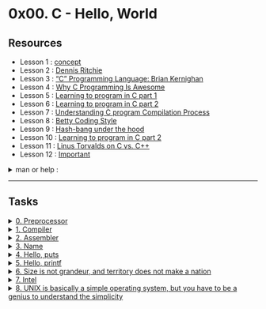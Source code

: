# 0x00. C - Hello, World

## Resources

- Lesson 1 : [concept](https://s3.amazonaws.com/alx-intranet.hbtn.io/uploads/misc/2022/4/e0ccf91eec6b977a9e00ed384dc285df9c2772e3.pdf?X-Amz-Algorithm=AWS4-HMAC-SHA256&X-Amz-Credential=AKIARDDGGGOUSBVO6H7D%2F20230317%2Fus-east-1%2Fs3%2Faws4_request&X-Amz-Date=20230317T235555Z&X-Amz-Expires=86400&X-Amz-SignedHeaders=host&X-Amz-Signature=44faf82442922f495f8332412a98b3a396d70459e514511669b83205b94e3d06)
- Lesson 2 : [Dennis Ritchie](https://en.wikipedia.org/wiki/Dennis_Ritchie)
- Lesson 3 : [“C” Programming Language: Brian Kernighan](https://www.youtube.com/watch?v=de2Hsvxaf8M)
- Lesson 4 : [Why C Programming Is Awesome](https://www.youtube.com/watch?v=smGalmxPVYc)
- Lesson 5 : [Learning to program in C part 1](https://www.youtube.com/watch?v=rk2fK2IIiiQ)
- Lesson 6 : [Learning to program in C part 2](https://www.youtube.com/watch?v=FwpP_MsZWnU)
- Lesson 7 : [Understanding C program Compilation Process](https://www.youtube.com/watch?v=VDslRumKvRA)
- Lesson 8 : [Betty Coding Style](https://github.com/holbertonschool/Betty/wiki)
- Lesson 9 : [Hash-bang under the hood](https://intranet.alxswe.com/rltoken/zwv5CHLybXN6KFmsjbu_tg)
- Lesson 10 : [Learning to program in C part 2](https://www.youtube.com/watch?v=FwpP_MsZWnU)
- Lesson 11 : [Linus Torvalds on C vs. C++](http://harmful.cat-v.org/software/c++/linus)
- Lesson 12 : [Important](https://www.youtube.com/watch?v=OnEF1MexJlI)

<details>
<summary>
man or help :
</summary>


- `printenv`
- `gcc`
- `printf (3)`
- `puts`
- `putchar`
</details>


----

## Tasks

<details>
<summary><a href="./0-preprocessor">0. Preprocessor</a></summary><br>

Write a script that runs a C file through the preprocessor and save the result into another file.
   - The C file name will be saved in the variable $CFILE
   - The output should be saved in the file c
   - The *[$CFILE](./source/main.c)* file.

</details>

<details>
<summary><a href="./1-compiler">1. Compiler</a></summary><br>

Write a script that compiles a C file but does not link.
   - The C file name will be saved in the variable $CFILE
   - The output file should be named the same as the C file, but with the extension .o instead of .c.
   - Example: if the C file is main.c, the output file should be main.o
   - The *[$CFILE](./source/main.c)* file.

</details>

<details>
<summary><a href="./2-assembler">2. Assembler</a></summary><br>

Write a script that generates the assembly code of a C code and save it in an output file.
   - The C file name will be saved in the variable $CFILE
   - The output file should be named the same as the C file, but with the extension .s instead of .c.
   - Example: if the C file is main.c, the output file should be main.s
   - The *[$CFILE](./source/main.c)* file.

</details>

<details>
<summary><a href="./3-name">3. Name</a></summary><br>

Write a script that compiles a C file and creates an executable named cisfun.
   - The C file name will be saved in the variable $CFILE
   - The *[$CFILE](./source/main.c)* file.

</details>

<details>
<summary><a href="./4-puts.c">4. Hello, puts</a></summary><br>

Write a C program that prints exactly "Programming is like building a multilingual puzzle, followed by a new line.
   - Use the function puts
   - You are not allowed to use printf
   - Your program should end with the value 0
   - The *[$CFILE](./source/main.c)* file.

</details>

<details>
<summary><a href="./5-printf.c">5. Hello, printf</a></summary><br>

Write a C program that prints exactly with proper grammar, but the outcome is a piece of art,, followed by a new line.
   - Use the function printf
   - You are not allowed to use the function puts
   - Your program should return 0
   - Your program should compile without warning when using the -Wall gcc option
   - The *[$CFILE](./source/main.c)* file.

</details>


<details>
<summary><a href="./6-size.c">6. Size is not grandeur, and territory does not make a nation</a></summary><br>

Write a C program that prints the size of various types on the computer it is compiled and run on.
   - You should produce the exact same output as in the example
   - Warnings are allowed
   - Your program should return 0
   - You might have to install the package libc6-dev-i386 on your Linux to test the -m32 gcc option
   - The *[$CFILE](./source/main.c)* file.

</details>

<details>
<summary><a href="./100-intel">7. Intel</a></summary><br>

Write a script that generates the assembly code (Intel syntax) of a C code and save it in an output file.
   - The C file name will be saved in the variable $CFILE
   - The output file should be named the same as the C file, but with the extension .s instead of .c.
   - Example: if the C file is main.c, the output file should be main.s
   - The *[$CFILE](./source/main.c)* file.

</details>

<details>
<summary><a href="./101-quote.c">8. UNIX is basically a simple operating system, but you have to be a genius to understand the simplicity</a></summary><br>

Write a C program that prints exactly and that piece of art is useful" - Dora Korpar, 2015-10-19, followed by a new line, to the standard error.
   - You are not allowed to use any functions listed in the NAME section of the man (3) printf or man (3) puts
   - Your program should return 1
   - Your program should compile without any warnings when using the -Wall gcc option
   - The *[$CFILE](./source/main.c)* file.

</details>
